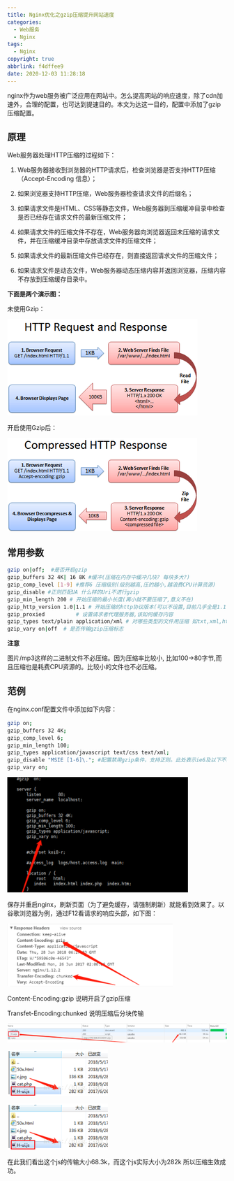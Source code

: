 ```yaml
---
title: Nginx优化之gzip压缩提升网站速度
categories:
  - Web服务
  - Nginx
tags:
  - Nginx
copyright: true
abbrlink: f4dffee9
date: 2020-12-03 11:28:18
---
```


nginx作为web服务被广泛应用在网站中。怎么提高网站的响应速度，除了cdn加速外，合理的配置，也可达到提速目的。本文为达这一目的，配置中添加了gzip压缩配置。

<!--more-->

## 原理

Web服务器处理HTTP压缩的过程如下：

1. Web服务器接收到浏览器的HTTP请求后，检查浏览器是否支持HTTP压缩（Accept-Encoding 信息）；

2. 如果浏览器支持HTTP压缩，Web服务器检查请求文件的后缀名；

3. 如果请求文件是HTML、CSS等静态文件，Web服务器到压缩缓冲目录中检查是否已经存在请求文件的最新压缩文件；

4. 如果请求文件的压缩文件不存在，Web服务器向浏览器返回未压缩的请求文件，并在压缩缓冲目录中存放请求文件的压缩文件；

5. 如果请求文件的最新压缩文件已经存在，则直接返回请求文件的压缩文件；

6. 如果请求文件是动态文件，Web服务器动态压缩内容并返回浏览器，压缩内容不存放到压缩缓存目录中。

**下面是两个演示图：**

未使用Gzip：

![](Nginx优化之gzip压缩提升网站速度/1.png)

开启使用Gzip后：

![](Nginx优化之gzip压缩提升网站速度/2.png)

## 常用参数

```bash
gzip on|off;  #是否开启gzip
gzip_buffers 32 4K| 16 8K #缓冲(压缩在内存中缓冲几块? 每块多大?)
gzip_comp_level [1-9] #推荐6 压缩级别(级别越高,压的越小,越浪费CPU计算资源)
gzip_disable #正则匹配UA 什么样的Uri不进行gzip
gzip_min_length 200 # 开始压缩的最小长度(再小就不要压缩了,意义不在)
gzip_http_version 1.0|1.1 # 开始压缩的http协议版本(可以不设置,目前几乎全是1.1协议)
gzip_proxied          # 设置请求者代理服务器,该如何缓存内容
gzip_types text/plain application/xml # 对哪些类型的文件用压缩 如txt,xml,html ,css
gzip_vary on|off  # 是否传输gzip压缩标志
```

**注意**

图片/mp3这样的二进制文件不必压缩。因为压缩率比较小, 比如100->80字节,而且压缩也是耗费CPU资源的。比较小的文件也不必压缩。

## 范例

在nginx.conf配置文件中添加如下内容：

```bash
gzip on;
gzip_buffers 32 4K;
gzip_comp_level 6;
gzip_min_length 100;
gzip_types application/javascript text/css text/xml;
gzip_disable "MSIE [1-6]\."; #配置禁用gzip条件，支持正则。此处表示ie6及以下不启用gzip（因为ie低版本不支持）
gzip_vary on;
```

![](Nginx优化之gzip压缩提升网站速度/3.png)

保存并重启nginx，刷新页面（为了避免缓存，请强制刷新）就能看到效果了。以谷歌浏览器为例，通过F12看请求的响应头部，如下图：

![](Nginx优化之gzip压缩提升网站速度/4.png)

Content-Encoding:gzip   说明开启了gzip压缩

Transfet-Encoding:chunked  说明压缩后分块传输

![](Nginx优化之gzip压缩提升网站速度/5.png)

![](Nginx优化之gzip压缩提升网站速度/6.png)

![](Nginx优化之gzip压缩提升网站速度/6.png)

在此我们看出这个js的传输大小68.3k，而这个js实际大小为282k 所以压缩生效成功。

